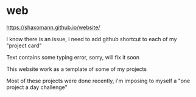 # web
https://shaxomann.github.io/website/

I know there is an issue, i need to add github shortcut to each of my "project card"

Text contains some typing error, sorry, will fix it soon

This website work as a template of some of my projects

Most of these projects were done recently, i'm imposing to myself a  "one project a day challenge" 

